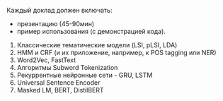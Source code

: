 Каждый доклад должен включать:
- презентацию (45-90мин)
- пример использования (с демонстрацией кода). 

1. Классические тематические модели (LSI, pLSI, LDA)
2. HMM и CRF (и их приложение, например, к POS tagging или NER)
3. Word2Vec, FastText
4. Алгоритмы Subword Tokenization
5. Рекуррентные нейронные сети - GRU, LSTM
6. Universal Sentence Encoder
7. Masked LM, BERT, DistilBERT 

